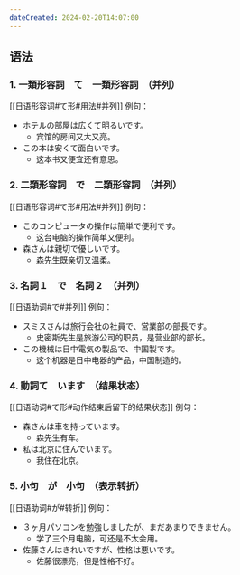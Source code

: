 ```yaml
---
dateCreated: 2024-02-20T14:07:00
---
```

## 语法
### 1. 一類形容詞　て　一類形容詞　（并列）
[[日语形容词#て形#用法#并列]]
例句：
- ホテルの部屋は広くて明るいです。
	- 宾馆的房间又大又亮。
- この本は安くて面白いです。
	- 这本书又便宜还有意思。
### 2. 二類形容詞　で　二類形容詞　（并列）
[[日语形容词#て形#用法#并列]]
例句：
- このコンピュータの操作は簡単で便利です。
	- 这台电脑的操作简单又便利。
- 森さんは親切で優しいです。
	- 森先生既亲切又温柔。
### 3. 名詞１　で　名詞２　（并列）
[[日语助词#で#并列]]
例句：
- スミスさんは旅行会社の社員で、営業部の部長です。
	- 史密斯先生是旅游公司的职员，是营业部的部长。
- この機械は日中電気の製品で、中国製です。
	- 这个机器是日中电器的产品，中国制造的。
### 4. 動詞て　います　（结果状态）
[[日语动词#て形#动作结束后留下的结果状态]]
例句：
- 森さんは車を持っています。
	- 森先生有车。
- 私は北京に住んでいます。
	- 我住在北京。
### 5. 小句　が　小句　（表示转折）
[[日语助词#が#转折]]
例句：
- ３ヶ月パソコンを勉強しましたが、まだあまりできません。
	- 学了三个月电脑，可还是不太会用。
- 佐藤さんはきれいですが、性格は悪いです。
	- 佐藤很漂亮，但是性格不好。